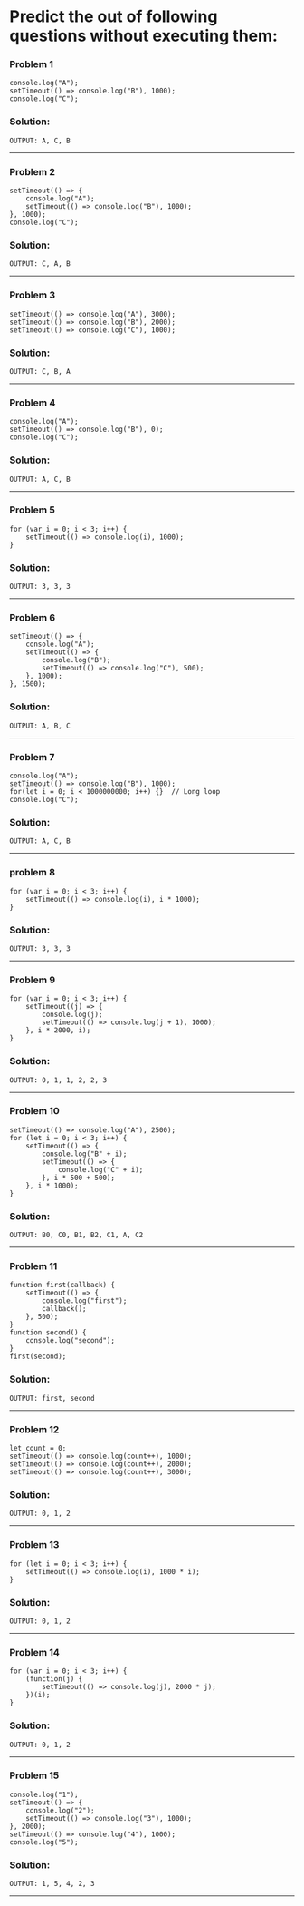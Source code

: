 # Predict the out of following questions without executing them:


### Problem 1
```
console.log("A");
setTimeout(() => console.log("B"), 1000);
console.log("C");
```

### Solution:
`OUTPUT: A, C, B`
<hr/>



### Problem 2
```
setTimeout(() => {
    console.log("A");
    setTimeout(() => console.log("B"), 1000);
}, 1000);
console.log("C");
```

### Solution:
`OUTPUT: C, A, B`
<hr/>



### Problem 3
```
setTimeout(() => console.log("A"), 3000);
setTimeout(() => console.log("B"), 2000);
setTimeout(() => console.log("C"), 1000);
```

### Solution: 
`OUTPUT: C, B, A`
<hr/>



### Problem 4
```
console.log("A");
setTimeout(() => console.log("B"), 0);
console.log("C");
```

### Solution:
`OUTPUT: A, C, B`
<hr/>



### Problem 5
```
for (var i = 0; i < 3; i++) {
    setTimeout(() => console.log(i), 1000);
}
```

### Solution:
`OUTPUT: 3, 3, 3`
<hr/>



### Problem 6
```
setTimeout(() => {
    console.log("A");
    setTimeout(() => {
        console.log("B");
        setTimeout(() => console.log("C"), 500);
    }, 1000);
}, 1500);
```

### Solution:
`OUTPUT: A, B, C`
<hr/>



### Problem 7
```
console.log("A");
setTimeout(() => console.log("B"), 1000);
for(let i = 0; i < 1000000000; i++) {}  // Long loop
console.log("C");
```

### Solution:
`OUTPUT: A, C, B`
<hr/>



### problem 8
```
for (var i = 0; i < 3; i++) {
    setTimeout(() => console.log(i), i * 1000);
}
```

### Solution:
`OUTPUT: 3, 3, 3`
<hr/>



### Problem 9
```
for (var i = 0; i < 3; i++) {
    setTimeout((j) => {
        console.log(j);
        setTimeout(() => console.log(j + 1), 1000);
    }, i * 2000, i);
}
```

### Solution:
`OUTPUT: 0, 1, 1, 2, 2, 3`
<hr/>



### Problem 10
```
setTimeout(() => console.log("A"), 2500);
for (let i = 0; i < 3; i++) {
    setTimeout(() => {
        console.log("B" + i);
        setTimeout(() => {
            console.log("C" + i);
        }, i * 500 + 500);
    }, i * 1000);
}
```

### Solution:
`OUTPUT: B0, C0, B1, B2, C1, A, C2`
<hr/>



### Problem 11
```
function first(callback) {
    setTimeout(() => {
        console.log("first");
        callback();
    }, 500);
}
function second() {
    console.log("second");
}
first(second);
```

### Solution:
`OUTPUT: first, second`
<hr/>

### Problem 12
```
let count = 0;
setTimeout(() => console.log(count++), 1000);
setTimeout(() => console.log(count++), 2000);
setTimeout(() => console.log(count++), 3000);
```

### Solution:
`OUTPUT: 0, 1, 2`
<hr/>



### Problem 13
```
for (let i = 0; i < 3; i++) {
    setTimeout(() => console.log(i), 1000 * i);
}
```

### Solution:
`OUTPUT: 0, 1, 2`
<hr/>



### Problem 14
```
for (var i = 0; i < 3; i++) {
    (function(j) {
        setTimeout(() => console.log(j), 2000 * j);
    })(i);
}
```

### Solution: 
`OUTPUT: 0, 1, 2`
<hr/>



### Problem 15
```
console.log("1");
setTimeout(() => {
    console.log("2");
    setTimeout(() => console.log("3"), 1000);
}, 2000);
setTimeout(() => console.log("4"), 1000);
console.log("5");
```

### Solution:
`OUTPUT: 1, 5, 4, 2, 3`
<hr/>